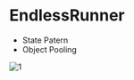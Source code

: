 # EndlessRunner
* State Patern
* Object Pooling
  
![1](https://github.com/ufukCardak/EndlessRunner/assets/47851876/a0bff366-9ffd-4267-8a88-12bd1545ee50)
